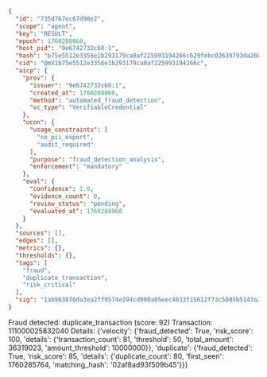 ```json
{
  "id": "735d767ec67d98e2",
  "scope": "agent",
  "key": "RESULT",
  "epoch": 1760288060,
  "host_pid": "9e6742732c60:1",
  "hash": "b75e5512e3356e1b293179ca0af225993194266c629febc02639793da2602bd3",
  "cid": "QmV1b75e5512e3356e1b293179ca0af225993194266c",
  "aicp": {
    "prov": {
      "issuer": "9e6742732c60:1",
      "created_at": 1760288060,
      "method": "automated_fraud_detection",
      "vc_type": "VerifiableCredential"
    },
    "ucon": {
      "usage_constraints": [
        "no_pii_export",
        "audit_required"
      ],
      "purpose": "fraud_detection_analysis",
      "enforcement": "mandatory"
    },
    "eval": {
      "confidence": 1.0,
      "evidence_count": 0,
      "review_status": "pending",
      "evaluated_at": 1760288060
    }
  },
  "sources": [],
  "edges": [],
  "metrics": {},
  "thresholds": {},
  "tags": [
    "fraud",
    "duplicate_transaction",
    "risk_critical"
  ],
  "sig": "1ab963870da3ea2ff9574e194cd090a05eec4833f15612f73c5085b5143a2572"
}
```

Fraud detected: duplicate_transaction (score: 92)
Transaction: 111000025832040
Details: {'velocity': {'fraud_detected': True, 'risk_score': 100, 'details': {'transaction_count': 81, 'threshold': 50, 'total_amount': 36319023, 'amount_threshold': 10000000}}, 'duplicate': {'fraud_detected': True, 'risk_score': 85, 'details': {'duplicate_count': 80, 'first_seen': 1760285764, 'matching_hash': '02af8ad93f509b45'}}}